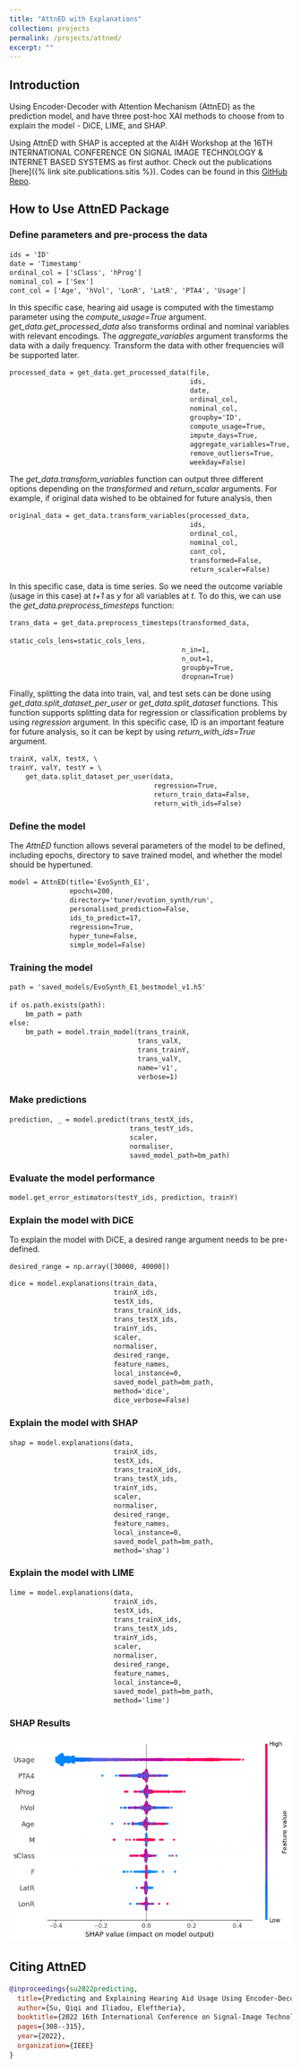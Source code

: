 ```yaml
---
title: "AttnED with Explanations"
collection: projects
permalink: /projects/attned/
excerpt: ""
---
```


## Introduction
Using Encoder-Decoder with Attention Mechanism (AttnED) as the prediction model, and have three post-hoc XAI methods to 
choose from to explain the model - DiCE, LIME, and SHAP.

Using AttnED with SHAP is accepted at the AI4H Workshop at the 16TH INTERNATIONAL CONFERENCE ON SIGNAL IMAGE TECHNOLOGY 
& INTERNET BASED SYSTEMS as first author. Check out the publications [here]({% link site.publications.sitis %}). Codes
can be found in this [GitHub Repo](https://github.com/qisuqi/Attn_ED).

## How to Use AttnED Package

### Define parameters and pre-process the data 

```
ids = 'ID'
date = 'Timestamp'
ordinal_col = ['sClass', 'hProg']
nominal_col = ['Sex']
cont_col = ['Age', 'hVol', 'LonR', 'LatR', 'PTA4', 'Usage']
```
In this specific case, hearing aid usage is computed with the timestamp parameter using the _compute_usage=True_ argument.
_get_data.get_processed_data_ also transforms ordinal and nominal variables with relevant encodings. 
The _aggregate_variables_ argument transforms the data with a daily frequency. Transform the data with other frequencies
will be supported later. 

```
processed_data = get_data.get_processed_data(file,
                                             ids,
                                             date,
                                             ordinal_col,
                                             nominal_col,
                                             groupby='ID',
                                             compute_usage=True,
                                             impute_days=True,
                                             aggregate_variables=True,
                                             remove_outliers=True,
                                             weekday=False)
```

The _get_data.transform_variables_ function can output three different options depending on the _transformed_ and 
_return_scalar_ arguments. For example, if original data wished to be obtained for future analysis, then

```
original_data = get_data.transform_variables(processed_data,
                                             ids,
                                             ordinal_col,
                                             nominal_col,
                                             cont_col,
                                             transformed=False,
                                             return_scaler=False)
```

In this specific case, data is time series. So we need the outcome variable (usage in this case) at _t+1_ as _y_ for all 
variables at _t_. To do this, we can use the _get_data.preprocess_timesteps_ function:

```
trans_data = get_data.preprocess_timesteps(transformed_data,
                                           static_cols_lens=static_cols_lens,
                                           n_in=1,
                                           n_out=1,
                                           groupby=True,
                                           dropnan=True)
```

Finally, splitting the data into train, val, and test sets can be done using _get_data.split_dataset_per_user_ 
or _get_data.split_dataset_ functions. This function supports splitting data for regression or classification problems
by using _regression_ argument. In this specific case, ID is an important feature for future analysis, so it can be 
kept by using _return_with_ids=True_ argument. 

```
trainX, valX, testX, \
trainY, valY, testY = \
    get_data.split_dataset_per_user(data,
                                    regression=True,
                                    return_train_data=False,
                                    return_with_ids=False)
```

### Define the model

The _AttnED_ function allows several parameters of the model to be defined, including epochs, directory to save trained
model, and whether the model should be hypertuned. 

```
model = AttnED(title='EvoSynth_E1',
               epochs=200,
               directory='tuner/evotion_synth/run',
               personalised_prediction=False,
               ids_to_predict=17,
               regression=True,
               hyper_tune=False,
               simple_model=False)
```

### Training the model

```
path = 'saved_models/EvoSynth_E1_bestmodel_v1.h5'

if os.path.exists(path):
    bm_path = path
else:
    bm_path = model.train_model(trans_trainX,
                                trans_valX,
                                trans_trainY,
                                trans_valY,
                                name='v1',
                                verbose=1)
```

### Make predictions

```
prediction, _ = model.predict(trans_testX_ids,
                              trans_testY_ids,
                              scaler,
                              normaliser,
                              saved_model_path=bm_path)
```

### Evaluate the model performance

```
model.get_error_estimators(testY_ids, prediction, trainY)
```

### Explain the model with DiCE

To explain the model with DiCE, a desired range argument needs to be pre-defined.

```
desired_range = np.array([30000, 40000])
```

```
dice = model.explanations(train_data,
                          trainX_ids,
                          testX_ids,
                          trans_trainX_ids,
                          trans_testX_ids,
                          trainY_ids,
                          scaler,
                          normaliser,
                          desired_range,
                          feature_names,
                          local_instance=0,
                          saved_model_path=bm_path,
                          method='dice',
                          dice_verbose=False)
```

### Explain the model with SHAP

```
shap = model.explanations(data,
                          trainX_ids,
                          testX_ids,
                          trans_trainX_ids,
                          trans_testX_ids,
                          trainY_ids,
                          scaler,
                          normaliser,
                          desired_range,
                          feature_names,
                          local_instance=0,
                          saved_model_path=bm_path,
                          method='shap')
```

### Explain the model with LIME

```
lime = model.explanations(data,
                          trainX_ids,
                          testX_ids,
                          trans_trainX_ids,
                          trans_testX_ids,
                          trainY_ids,
                          scaler,
                          normaliser,
                          desired_range,
                          feature_names,
                          local_instance=0,
                          saved_model_path=bm_path,
                          method='lime')
```

### SHAP Results

<img src='/images/attned_shap.png' width="700"/>

## Citing AttnED

```bibtex
@inproceedings{su2022predicting,
  title={Predicting and Explaining Hearing Aid Usage Using Encoder-Decoder with Attention Mechanism and SHAP},
  author={Su, Qiqi and Iliadou, Eleftheria},
  booktitle={2022 16th International Conference on Signal-Image Technology \& Internet-Based Systems (SITIS)},
  pages={308--315},
  year={2022},
  organization={IEEE}
}
```
